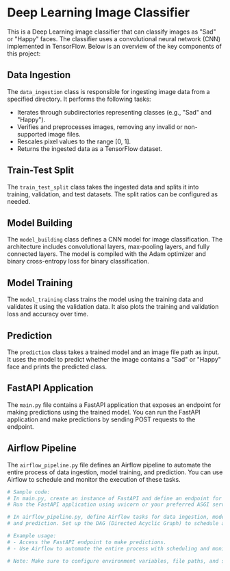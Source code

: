 # Deep Learning Image Classifier

This is a Deep Learning image classifier that can classify images as "Sad" or "Happy" faces. The classifier uses a convolutional neural network (CNN) implemented in TensorFlow. Below is an overview of the key components of this project:

## Data Ingestion

The `data_ingestion` class is responsible for ingesting image data from a specified directory. It performs the following tasks:
- Iterates through subdirectories representing classes (e.g., "Sad" and "Happy").
- Verifies and preprocesses images, removing any invalid or non-supported image files.
- Rescales pixel values to the range [0, 1].
- Returns the ingested data as a TensorFlow dataset.

## Train-Test Split

The `train_test_split` class takes the ingested data and splits it into training, validation, and test datasets. The split ratios can be configured as needed.

## Model Building

The `model_building` class defines a CNN model for image classification. The architecture includes convolutional layers, max-pooling layers, and fully connected layers. The model is compiled with the Adam optimizer and binary cross-entropy loss for binary classification.

## Model Training

The `model_training` class trains the model using the training data and validates it using the validation data. It also plots the training and validation loss and accuracy over time.

## Prediction

The `prediction` class takes a trained model and an image file path as input. It uses the model to predict whether the image contains a "Sad" or "Happy" face and prints the predicted class.

## FastAPI Application

The `main.py` file contains a FastAPI application that exposes an endpoint for making predictions using the trained model. You can run the FastAPI application and make predictions by sending POST requests to the endpoint.

## Airflow Pipeline

The `airflow_pipeline.py` file defines an Airflow pipeline to automate the entire process of data ingestion, model training, and prediction. You can use Airflow to schedule and monitor the execution of these tasks.

```python
# Sample code:
# In main.py, create an instance of FastAPI and define an endpoint for predictions.
# Run the FastAPI application using uvicorn or your preferred ASGI server.

# In airflow_pipeline.py, define Airflow tasks for data ingestion, model training,
# and prediction. Set up the DAG (Directed Acyclic Graph) to schedule and execute these tasks.

# Example usage:
# - Access the FastAPI endpoint to make predictions.
# - Use Airflow to automate the entire process with scheduling and monitoring.

# Note: Make sure to configure environment variables, file paths, and settings as needed in both files.
